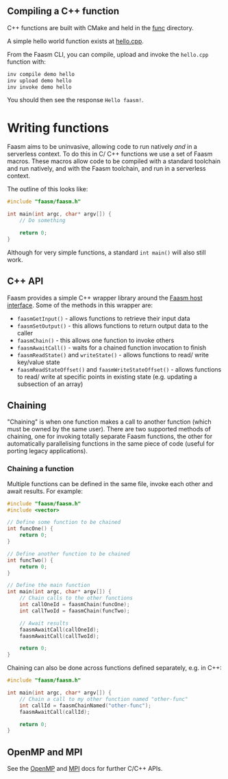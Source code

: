 ## Compiling a C++ function

C++ functions are built with CMake and held in the [func](../func) directory. 

A simple hello world function exists at [hello.cpp](../func/demo/hello.cpp).

From the Faasm CLI, you can compile, upload and invoke the `hello.cpp` 
function with:

```bash
inv compile demo hello
inv upload demo hello
inv invoke demo hello
```

You should then see the response `Hello faasm!`.

# Writing functions

Faasm aims to be uninvasive, allowing code to run natively _and_ in a serverless
context.  To do this in C/ C++ functions we use a set of Faasm macros. These
macros allow code to be compiled with a standard toolchain and run natively, and
with the Faasm toolchain, and run in a serverless context.

The outline of this looks like:

```c++
#include "faasm/faasm.h"

int main(int argc, char* argv[]) {
    // Do something

    return 0;
}
```

Although for very simple functions, a standard `int main()` will also still
work.

## C++ API

Faasm provides a simple C++ wrapper library around the [Faasm host
interface](host_interface.md).  Some of the methods in this wrapper are:

- `faasmGetInput()` - allows functions to retrieve their input data
- `faasmSetOutput()` - this allows functions to return output data to the caller
- `faasmChain()` - this allows one function to invoke others
- `faasmAwaitCall()` - waits for a chained function invocation to finish
- `faasmReadState()` and `writeState()` - allows functions to read/ write key/value state
- `faasmReadStateOffset()` and `faasmWriteStateOffset()` - allows functions to
  read/ write at specific points in existing state (e.g. updating a subsection
  of an array)

## Chaining

"Chaining" is when one function makes a call to another function (which must be
owned by the same user).  There are two supported methods of chaining, one for
invoking totally separate Faasm functions, the other for automatically
parallelising functions in the same piece of code (useful for porting legacy
applications).

### Chaining a function

Multiple functions can be defined in the same file, invoke each other and await
results. For example:

```c++
#include "faasm/faasm.h"
#include <vector>

// Define some function to be chained
int funcOne() {
    return 0;
}

// Define another function to be chained
int funcTwo() {
    return 0;
}

// Define the main function
int main(int argc, char* argv[]) {
    // Chain calls to the other functions
    int callOneId = faasmChain(funcOne);
    int callTwoId = faasmChain(funcTwo);

    // Await results
    faasmAwaitCall(callOneId);
    faasmAwaitCall(callTwoId);

    return 0;
}
```

Chaining can also be done across functions defined separately, e.g. in C++:

```c++
#include "faasm/faasm.h"

int main(int argc, char* argv[]) {
    // Chain a call to my other function named "other-func"
    int callId = faasmChainNamed("other-func");
    faasmAwaitCall(callId);

    return 0;
}
```

## OpenMP and MPI

See the [OpenMP](openmp.md) and [MPI](mpi.md) docs for further C/C++ APIs.
